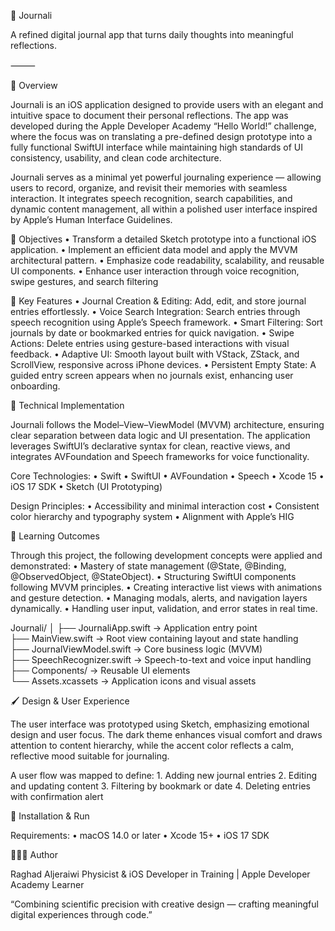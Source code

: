 📔 Journali

A refined digital journal app that turns daily thoughts into meaningful reflections.

⸻

🧭 Overview

Journali is an iOS application designed to provide users with an elegant and intuitive space to document their personal reflections.
The app was developed during the Apple Developer Academy “Hello World!” challenge, where the focus was on translating a pre-defined design prototype into a fully functional SwiftUI interface while maintaining high standards of UI consistency, usability, and clean code architecture.

Journali serves as a minimal yet powerful journaling experience — allowing users to record, organize, and revisit their memories with seamless interaction. It integrates speech recognition, search capabilities, and dynamic content management, all within a polished user interface inspired by Apple’s Human Interface Guidelines.

🎯 Objectives
	•	Transform a detailed Sketch prototype into a functional iOS application.
	•	Implement an efficient data model and apply the MVVM architectural pattern.
	•	Emphasize code readability, scalability, and reusable UI components.
	•	Enhance user interaction through voice recognition, swipe gestures, and search filtering

  🧩 Key Features
	•	Journal Creation & Editing: Add, edit, and store journal entries effortlessly.
	•	Voice Search Integration: Search entries through speech recognition using Apple’s Speech framework.
	•	Smart Filtering: Sort journals by date or bookmarked entries for quick navigation.
	•	Swipe Actions: Delete entries using gesture-based interactions with visual feedback.
	•	Adaptive UI: Smooth layout built with VStack, ZStack, and ScrollView, responsive across iPhone devices.
	•	Persistent Empty State: A guided entry screen appears when no journals exist, enhancing user onboarding.

  🧱 Technical Implementation

Journali follows the Model–View–ViewModel (MVVM) architecture, ensuring clear separation between data logic and UI presentation.
The application leverages SwiftUI’s declarative syntax for clean, reactive views, and integrates AVFoundation and Speech frameworks for voice functionality.

Core Technologies:
	•	Swift • SwiftUI • AVFoundation • Speech
	•	Xcode 15 • iOS 17 SDK
	•	Sketch (UI Prototyping)

Design Principles:
	•	Accessibility and minimal interaction cost
	•	Consistent color hierarchy and typography system
	•	Alignment with Apple’s HIG

  🧠 Learning Outcomes

Through this project, the following development concepts were applied and demonstrated:
	•	Mastery of state management (@State, @Binding, @ObservedObject, @StateObject).
	•	Structuring SwiftUI components following MVVM principles.
	•	Creating interactive list views with animations and gesture detection.
	•	Managing modals, alerts, and navigation layers dynamically.
	•	Handling user input, validation, and error states in real time.


  Journali/
│
├── JournaliApp.swift          → Application entry point  
├── MainView.swift             → Root view containing layout and state handling  
├── JournalViewModel.swift     → Core business logic (MVVM)  
├── SpeechRecognizer.swift     → Speech-to-text and voice input handling  
├── Components/                → Reusable UI elements  
└── Assets.xcassets            → Application icons and visual assets  


🖌️ Design & User Experience

The user interface was prototyped using Sketch, emphasizing emotional design and user focus.
The dark theme enhances visual comfort and draws attention to content hierarchy, while the accent color reflects a calm, reflective mood suitable for journaling.

A user flow was mapped to define:
	1.	Adding new journal entries
	2.	Editing and updating content
	3.	Filtering by bookmark or date
	4.	Deleting entries with confirmation alert

  🚀 Installation & Run

Requirements:
	•	macOS 14.0 or later
	•	Xcode 15+
	•	iOS 17 SDK


👩🏻‍💻 Author

Raghad Aljeraiwi
Physicist & iOS Developer in Training | Apple Developer Academy Learner

“Combining scientific precision with creative design — crafting meaningful digital experiences through code.”

